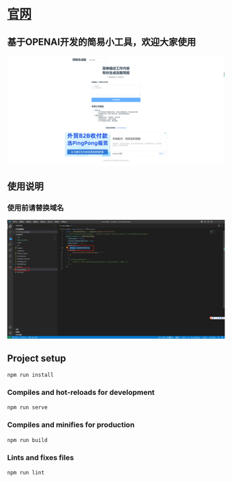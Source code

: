 # [官网](https://aicodehelper.com/tools/index.html#/)

## 基于OPENAI开发的简易小工具，欢迎大家使用

![](./src/assets/readme/demo.png)

## 使用说明

### 使用前请替换域名
![](./src/assets/readme/demo2.jpg)

## Project setup
```
npm run install
```

### Compiles and hot-reloads for development
```
npm run serve
```

### Compiles and minifies for production
```
npm run build
```

### Lints and fixes files
```
npm run lint
```
